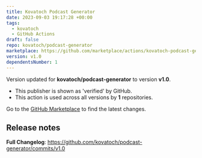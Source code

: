 ```yaml
---
title: Kovatoch Podcast Generator
date: 2023-09-03 19:17:28 +00:00
tags:
  - kovatoch
  - GitHub Actions
draft: false
repo: kovatoch/podcast-generator
marketplace: https://github.com/marketplace/actions/kovatoch-podcast-generator
version: v1.0
dependentsNumber: 1
---
```



Version updated for **kovatoch/podcast-generator** to version **v1.0**.
- This publisher is shown as 'verified' by GitHub.
- This action is used across all versions by **1** repositories.

Go to the [GitHub Marketplace](https://github.com/marketplace/actions/kovatoch-podcast-generator) to find the latest changes.

## Release notes

**Full Changelog**: https://github.com/kovatoch/podcast-generator/commits/v1.0
